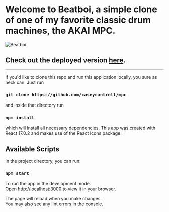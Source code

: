 # Welcome to Beatboi, a simple clone of one of my favorite classic drum machines, the AKAI MPC. 

![Beatboi](https://github.com/caseycantrell/mpc/blob/main/public/beatboi.jpg)

## Check out the deployed version [here](https://beatboi.netlify.app).

---

If you'd like to clone this repo and run this application locally, you sure as heck can. Just run

### `git clone https://github.com/caseycantrell/mpc`

and inside that directory run

### `npm install`

which will install all necessary dependencies. This app was created with React 17.0.2 and makes use of the React Icons package.

## Available Scripts

In the project directory, you can run:

### `npm start`

To run the app in the development mode.\
Open [http://localhost:3000](http://localhost:3000) to view it in your browser.

The page will reload when you make changes.\
You may also see any lint errors in the console.
